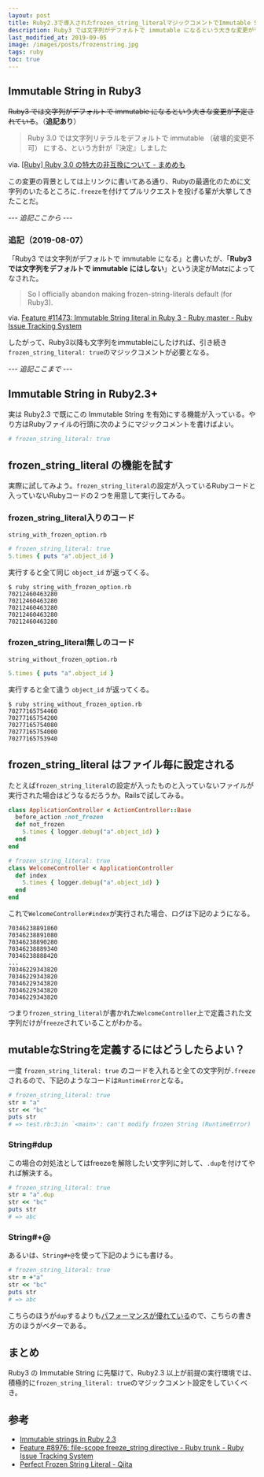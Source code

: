 ```yaml
---
layout: post
title: Ruby2.3で導入されたfrozen_string_literalマジックコメントでImmutable Stringを実現する
description: Ruby3 では文字列がデフォルトで immutable になるという大きな変更が予定されている。この変更の背景としては上リンクに書いてある通り、Rubyの最適化のために文字列のいたるところ.freezeを付けてプルリクエストを投げる輩が大挙してきたことだ。Ruby2.3 で既にこの Immutable String を有効にする機能が入っている。やり方はRubyファイルの行頭に下記のように書けばよい。
last_modified_at: 2019-09-05
image: /images/posts/frozenstring.jpg
tags: ruby
toc: true
---
```


## Immutable String in Ruby3

~~Ruby3 では文字列がデフォルトで immutable になるという大きな変更が予定されている~~。（**追記あり**）

> Ruby 3.0 では文字列リテラルをデフォルトで immutable （破壊的変更不可） にする、という方針が『決定』しました

via. [[Ruby] Ruby 3.0 の特大の非互換について - まめめも](http://d.hatena.ne.jp/ku-ma-me/20151004/p1)

この変更の背景としては上リンクに書いてある通り、Rubyの最適化のために文字列のいたるところに`.freeze`を付けてプルリクエストを投げる輩が大挙してきたことだ。

_--- 追記ここから ---_

### 追記（2019-08-07）

「Ruby3 では文字列がデフォルトで immutable になる」と書いたが、「**Ruby3 では文字列をデフォルトで immutable にはしない**」という決定がMatzによってなされた。

> So I officially abandon making frozen-string-literals default (for Ruby3).

via. [Feature #11473: Immutable String literal in Ruby 3 - Ruby master - Ruby Issue Tracking System](https://bugs.ruby-lang.org/issues/11473)

したがって、Ruby3以降も文字列をimmutableにしたければ、引き続き`frozen_string_literal: true`のマジックコメントが必要となる。

_--- 追記ここまで ---_

## Immutable String in Ruby2.3+

実は Ruby2.3 で既にこの Immutable String を有効にする機能が入っている。やり方はRubyファイルの行頭に次のようにマジックコメントを書けばよい。

```rb
# frozen_string_literal: true
```

## frozen_string_literal の機能を試す

実際に試してみよう。`frozen_string_literal`の設定が入っているRubyコードと入っていないRubyコードの２つを用意して実行してみる。

### frozen_string_literal入りのコード

`string_with_frozen_option.rb`

```rb
# frozen_string_literal: true
5.times { puts "a".object_id }
```

実行すると全て同じ `object_id` が返ってくる。

```console
$ ruby string_with_frozen_option.rb
70212460463280
70212460463280
70212460463280
70212460463280
70212460463280
```

### frozen_string_literal無しのコード

`string_without_frozen_option.rb`

```rb
5.times { puts "a".object_id }
```

実行すると全て違う `object_id` が返ってくる。

```console
$ ruby string_without_frozen_option.rb
70277165754460
70277165754200
70277165754080
70277165754000
70277165753940
```

## frozen_string_literal はファイル毎に設定される

たとえば`frozen_string_literal`の設定が入ったものと入っていないファイルが実行された場合はどうなるだろうか。Railsで試してみる。

```rb
class ApplicationController < ActionController::Base
  before_action :not_frozen
  def not_frozen
    5.times { logger.debug("a".object_id) }
  end
end
```

```rb
# frozen_string_literal: true
class WelcomeController < ApplicationController
  def index
    5.times { logger.debug("a".object_id) }
  end
end
```

これで`WelcomeController#index`が実行された場合、ログは下記のようになる。

```
70346238891860
70346238891080
70346238890280
70346238889340
70346238888420
...
70346229343820
70346229343820
70346229343820
70346229343820
70346229343820
```

つまり`frozen_string_literal`が書かれた`WelcomeController`上で定義された文字列だけが`freeze`されていることがわかる。

## mutableなStringを定義するにはどうしたらよい？

一度 `frozen_string_literal: true` のコードを入れると全ての文字列が`.freeze`されるので、下記のようなコードは`RuntimeError`となる。

```rb
# frozen_string_literal: true
str = "a"
str << "bc"
puts str
# => test.rb:3:in `<main>': can't modify frozen String (RuntimeError)
```

### String#dup

この場合の対処法としてはfreezeを解除したい文字列に対して、`.dup`を付けてやれば解決する。

```rb
# frozen_string_literal: true
str = "a".dup
str << "bc"
puts str
# => abc
```

### String#+@

あるいは、`String#+@`を使って下記のようにも書ける。

```rb
# frozen_string_literal: true
str = +"a"
str << "bc"
puts str
# => abc
```

こちらのほうが`dup`するよりも[パフォーマンスが優れている](https://gist.github.com/k0kubun/e3da77cae2c132badd386c96f2de5768)ので、こちらの書き方のほうがベターである。

## まとめ

Ruby3 の Immutable String に先駆けて、Ruby2.3 以上が前提の実行環境では、積極的に`frozen_string_literal: true`のマジックコメント設定をしていくべき。

## 参考

- [Immutable strings in Ruby 2.3](https://wyeworks.com/blog/2015/12/1/immutable-strings-in-ruby-2-dot-3)
- [Feature #8976: file-scope freeze_string directive - Ruby trunk - Ruby Issue Tracking System](https://bugs.ruby-lang.org/issues/8976)
- [Perfect Frozen String Literal - Qiita](https://qiita.com/k0kubun/items/1c3e605645ba5ff683a1)
